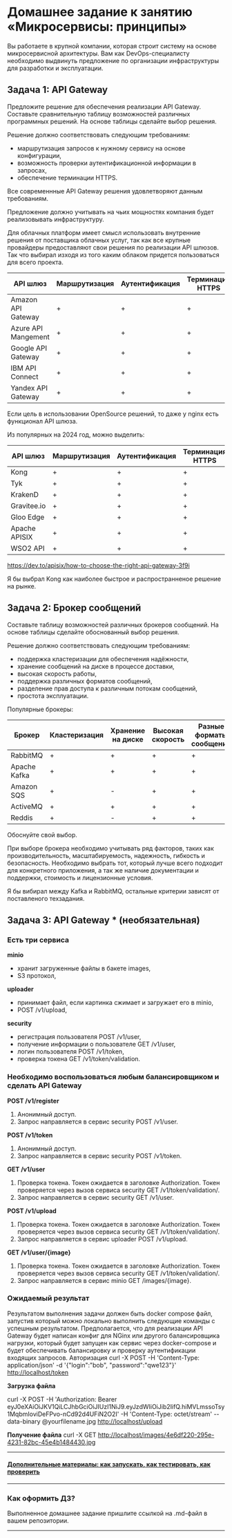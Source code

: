 
# Домашнее задание к занятию «Микросервисы: принципы»

Вы работаете в крупной компании, которая строит систему на основе микросервисной архитектуры.
Вам как DevOps-специалисту необходимо выдвинуть предложение по организации инфраструктуры для разработки и эксплуатации.

## Задача 1: API Gateway

Предложите решение для обеспечения реализации API Gateway. Составьте сравнительную таблицу возможностей различных программных решений. На основе таблицы сделайте выбор решения.

Решение должно соответствовать следующим требованиям:

- маршрутизация запросов к нужному сервису на основе конфигурации,
- возможность проверки аутентификационной информации в запросах,
- обеспечение терминации HTTPS.

Все современнные API Gateway решения удовлетворяют данным требованиям.

Предложение должно учитывать на чьих мощностях компания будет реализовывать инфраструктуру.

Для облачных платформ имеет смысл использовать внутренние решения от поставщика облачных услуг, так как все крупные провайдеры предоставляют свои решения по реализации API шлюзов. Так что выбирал изходя из того каким облаком придется пользоваться для всего проекта.

| API шлюз | Маршрутизация | Аутентификация | Терминация HTTPS |
| --- | --- | --- | --- |
| Amazon API Gateway | + | + | + |
| Azure API Mangement | + | + | + |
| Google API Gateway | + | + | + |
| IBM API Connect | + | + | + |
| Yandex API Gateway | + | + | + |

Если цель в использовании OpenSource решений, то даже у nginx есть функционал API шлюза.

Из популярных на 2024 год, можно выделить:

| API шлюз | Маршрутизация | Аутентификация | Терминация HTTPS |
| --- | --- | --- | --- |
| Kong | + | + | + |
| Tyk | + | + | + |
| KrakenD | + | + | + |
| Gravitee.io | + | + | + |
| Gloo Edge | + | + | + |
| Apache APISIX | + | + | + |
| WSO2 API | + | + | + |

<https://dev.to/apisix/how-to-choose-the-right-api-gateway-3f9i>

Я бы выбрал Kong как наиболее быстрое и распространненое решение на рынке.

## Задача 2: Брокер сообщений

Составьте таблицу возможностей различных брокеров сообщений. На основе таблицы сделайте обоснованный выбор решения.

Решение должно соответствовать следующим требованиям:

- поддержка кластеризации для обеспечения надёжности,
- хранение сообщений на диске в процессе доставки,
- высокая скорость работы,
- поддержка различных форматов сообщений,
- разделение прав доступа к различным потокам сообщений,
- простота эксплуатации.

Популярные брокеры:

| Брокер | Кластеризация | Хранение на диске | Высокая скорость | Разные форматы сообщений | Разделение прав доступа | Простота |
| --- | --- | --- | --- | --- | --- | --- |
| RabbitMQ | + | + | + | + | + | + |
| Apache Kafka | + | + | + | + | + | + |
| Amazon SQS | + | - | + | + | + | - |
| ActiveMQ | + | + | + | + | + | + |
| Reddis | + | - | + | + | - | + |

Обоснуйте свой выбор.

При выборе брокера необходимо учитывать ряд факторов, таких как производительность, масштабируемость, надежность, гибкость и безопасность. Необходимо выбрать тот, который лучше всего подходит для конкретного приложения, а так же наличие документации и поддержки, стоимость и лицензионные условия. 

Я бы вибирал между Kafka и RabbitMQ, остальные критерии зависят от  поставленого техзадания.

## Задача 3: API Gateway * (необязательная)

### Есть три сервиса

**minio**

- хранит загруженные файлы в бакете images,
- S3 протокол,

**uploader**

- принимает файл, если картинка сжимает и загружает его в minio,
- POST /v1/upload,

**security**

- регистрация пользователя POST /v1/user,
- получение информации о пользователе GET /v1/user,
- логин пользователя POST /v1/token,
- проверка токена GET /v1/token/validation.

### Необходимо воспользоваться любым балансировщиком и сделать API Gateway

**POST /v1/register**

1. Анонимный доступ.
2. Запрос направляется в сервис security POST /v1/user.

**POST /v1/token**

1. Анонимный доступ.
2. Запрос направляется в сервис security POST /v1/token.

**GET /v1/user**

1. Проверка токена. Токен ожидается в заголовке Authorization. Токен проверяется через вызов сервиса security GET /v1/token/validation/.
2. Запрос направляется в сервис security GET /v1/user.

**POST /v1/upload**

1. Проверка токена. Токен ожидается в заголовке Authorization. Токен проверяется через вызов сервиса security GET /v1/token/validation/.
2. Запрос направляется в сервис uploader POST /v1/upload.

**GET /v1/user/{image}**

1. Проверка токена. Токен ожидается в заголовке Authorization. Токен проверяется через вызов сервиса security GET /v1/token/validation/.
2. Запрос направляется в сервис minio GET /images/{image}.

### Ожидаемый результат

Результатом выполнения задачи должен быть docker compose файл, запустив который можно локально выполнить следующие команды с успешным результатом.
Предполагается, что для реализации API Gateway будет написан конфиг для NGinx или другого балансировщика нагрузки, который будет запущен как сервис через docker-compose и будет обеспечивать балансировку и проверку аутентификации входящих запросов.
Авторизация
curl -X POST -H 'Content-Type: application/json' -d '{"login":"bob", "password":"qwe123"}' <http://localhost/token>

**Загрузка файла**

curl -X POST -H 'Authorization: Bearer eyJ0eXAiOiJKV1QiLCJhbGciOiJIUzI1NiJ9.eyJzdWIiOiJib2IifQ.hiMVLmssoTsy1MqbmIoviDeFPvo-nCd92d4UFiN2O2I' -H 'Content-Type: octet/stream' --data-binary @yourfilename.jpg <http://localhost/upload>

**Получение файла**
curl -X GET <http://localhost/images/4e6df220-295e-4231-82bc-45e4b1484430.jpg>

---

#### [Дополнительные материалы: как запускать, как тестировать, как проверить](https://github.com/netology-code/devkub-homeworks/tree/main/11-microservices-02-principles)

---

### Как оформить ДЗ?

Выполненное домашнее задание пришлите ссылкой на .md-файл в вашем репозитории.

---
